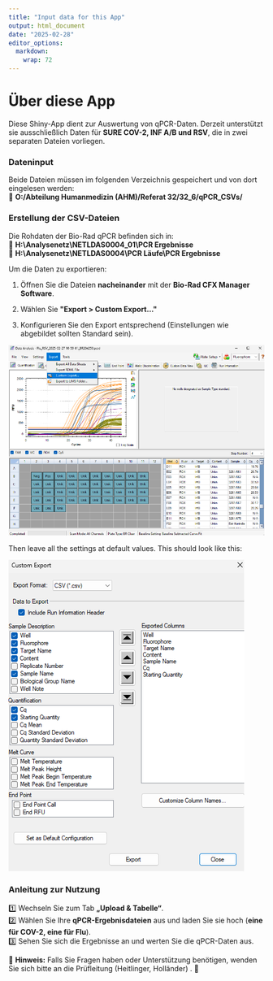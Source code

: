 ```yaml
---
title: "Input data for this App"
output: html_document
date: "2025-02-28"
editor_options: 
  markdown: 
    wrap: 72
---
```


# **Über diese App**

Diese Shiny-App dient zur Auswertung von qPCR-Daten. Derzeit unterstützt
sie ausschließlich Daten für **SURE COV-2, INF A/B und RSV**, die in
zwei separaten Dateien vorliegen.

### **Dateninput**

Beide Dateien müssen im folgenden Verzeichnis gespeichert und von dort
eingelesen werden:\
📂 **O:/Abteilung Humanmedizin (AHM)/Referat 32/32_6/qPCR_CSVs/**

### **Erstellung der CSV-Dateien**

Die Rohdaten der Bio-Rad qPCR befinden sich in:\
📂 **H:\\Analysenetz\\NETLDAS0004_01\\PCR Ergebnisse**\
📂 **H:\\Analysenetz\\NETLDAS0004\\PCR Läufe\\PCR Ergebnisse**

Um die Daten zu exportieren:

1.   Öffnen Sie die Dateien **nacheinander** mit der **Bio-Rad CFX
    Manager Software**.

2.  Wählen Sie **"Export \> Custom Export..."**

3.  Konfigurieren Sie den Export entsprechend (Einstellungen wie
    abgebildet sollten Standard sein).

![Figure 1](figure1.png)

Then leave all the settings at default values. This should look like
this:

![](figure2.png)

### **Anleitung zur Nutzung**

1️⃣ Wechseln Sie zum Tab **„Upload & Tabelle“**.\
2️⃣ Wählen Sie Ihre **qPCR-Ergebnisdateien** aus und laden Sie sie hoch
(**eine für COV-2, eine für Flu**).\
3️⃣ Sehen Sie sich die Ergebnisse an und werten Sie die qPCR-Daten aus.

📌 **Hinweis:** Falls Sie Fragen haben oder Unterstützung benötigen,
wenden Sie sich bitte an die Prüfleitung (Heitlinger, Holländer) . 🚀
